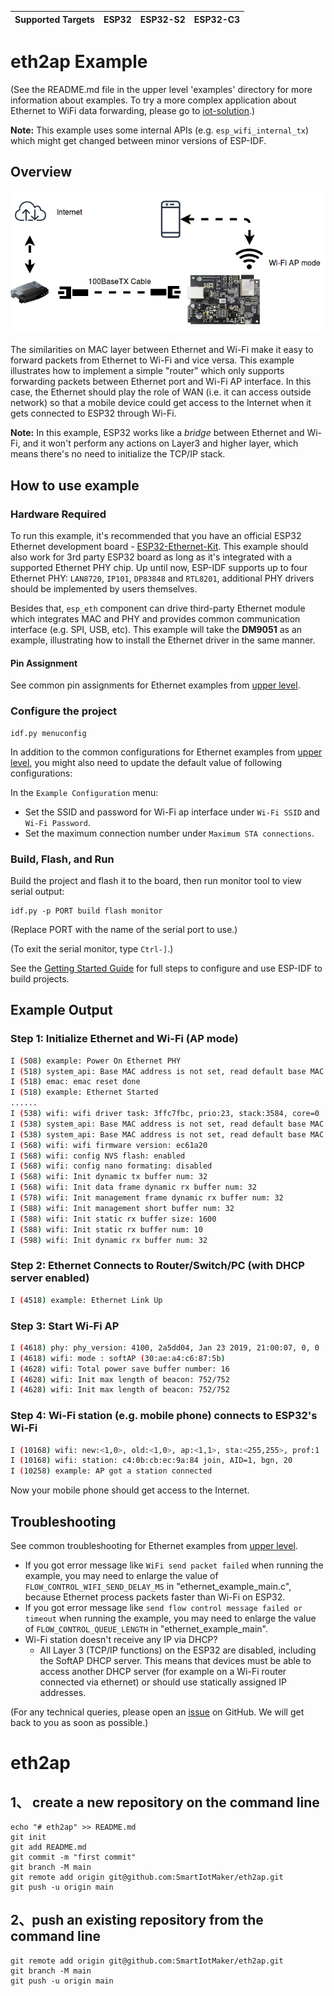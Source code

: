 | Supported Targets | ESP32 | ESP32-S2 | ESP32-C3 |
| ----------------- | ----- | -------- | -------- |

# eth2ap Example
(See the README.md file in the upper level 'examples' directory for more information about examples. To try a more complex application about Ethernet to WiFi data forwarding, please go to [iot-solution](https://github.com/espressif/esp-iot-solution/tree/release/v1.0/examples/eth2wifi).)

**Note:** This example uses some internal APIs (e.g. `esp_wifi_internal_tx`) which might get changed between minor versions of ESP-IDF.

## Overview
![eth2ap](eth2ap.png)

The similarities on MAC layer between Ethernet and Wi-Fi make it easy to forward packets from Ethernet to Wi-Fi and vice versa. This example illustrates how to implement a simple "router" which only supports forwarding packets between Ethernet port and Wi-Fi AP interface. In this case, the Ethernet should play the role of WAN (i.e. it can access outside network) so that a mobile device could get access to the Internet when it gets connected to ESP32 through Wi-Fi.

**Note:** In this example, ESP32 works like a *bridge* between Ethernet and Wi-Fi, and it won't perform any actions on Layer3 and higher layer, which means there's no need to initialize the TCP/IP stack.

## How to use example

### Hardware Required

To run this example, it's recommended that you have an official ESP32 Ethernet development board - [ESP32-Ethernet-Kit](https://docs.espressif.com/projects/esp-idf/en/latest/hw-reference/get-started-ethernet-kit.html). This example should also work for 3rd party ESP32 board as long as it's integrated with a supported Ethernet PHY chip. Up until now, ESP-IDF supports up to four Ethernet PHY: `LAN8720`, `IP101`, `DP83848` and `RTL8201`, additional PHY drivers should be implemented by users themselves.

Besides that, `esp_eth` component can drive third-party Ethernet module which integrates MAC and PHY and provides common communication interface (e.g. SPI, USB, etc). This example will take the **DM9051** as an example, illustrating how to install the Ethernet driver in the same manner.

#### Pin Assignment

See common pin assignments for Ethernet examples from [upper level](../README.md#common-pin-assignments).

### Configure the project

```
idf.py menuconfig
```

In addition to the common configurations for Ethernet examples from [upper level](../README.md#common-configurations), you might also need to update the default value of following configurations:

In the `Example Configuration` menu:
* Set the SSID and password for Wi-Fi ap interface under `Wi-Fi SSID` and `Wi-Fi Password`.
* Set the maximum connection number under `Maximum STA connections`.

### Build, Flash, and Run

Build the project and flash it to the board, then run monitor tool to view serial output:

```
idf.py -p PORT build flash monitor
```

(Replace PORT with the name of the serial port to use.)

(To exit the serial monitor, type ``Ctrl-]``.)

See the [Getting Started Guide](https://docs.espressif.com/projects/esp-idf/en/latest/get-started/index.html) for full steps to configure and use ESP-IDF to build projects.

## Example Output

### Step 1: Initialize Ethernet and Wi-Fi (AP mode)

```bash
I (508) example: Power On Ethernet PHY
I (518) system_api: Base MAC address is not set, read default base MAC address from BLK0 of EFUSE
I (518) emac: emac reset done
I (518) example: Ethernet Started
......
I (538) wifi: wifi driver task: 3ffc7fbc, prio:23, stack:3584, core=0
I (538) system_api: Base MAC address is not set, read default base MAC address from BLK0 of EFUSE
I (538) system_api: Base MAC address is not set, read default base MAC address from BLK0 of EFUSE
I (568) wifi: wifi firmware version: ec61a20
I (568) wifi: config NVS flash: enabled
I (568) wifi: config nano formating: disabled
I (568) wifi: Init dynamic tx buffer num: 32
I (568) wifi: Init data frame dynamic rx buffer num: 32
I (578) wifi: Init management frame dynamic rx buffer num: 32
I (588) wifi: Init management short buffer num: 32
I (588) wifi: Init static rx buffer size: 1600
I (588) wifi: Init static rx buffer num: 10
I (598) wifi: Init dynamic rx buffer num: 32
```

### Step 2: Ethernet Connects to Router/Switch/PC (with DHCP server enabled)

```bash
I (4518) example: Ethernet Link Up
```

### Step 3: Start Wi-Fi AP

```bash
I (4618) phy: phy_version: 4100, 2a5dd04, Jan 23 2019, 21:00:07, 0, 0
I (4618) wifi: mode : softAP (30:ae:a4:c6:87:5b)
I (4628) wifi: Total power save buffer number: 16
I (4628) wifi: Init max length of beacon: 752/752
I (4628) wifi: Init max length of beacon: 752/752
```

### Step 4: Wi-Fi station (e.g. mobile phone) connects to ESP32's Wi-Fi

```bash
I (10168) wifi: new:<1,0>, old:<1,0>, ap:<1,1>, sta:<255,255>, prof:1
I (10168) wifi: station: c4:0b:cb:ec:9a:84 join, AID=1, bgn, 20
I (10258) example: AP got a station connected
```

Now your mobile phone should get access to the Internet.

## Troubleshooting

See common troubleshooting for Ethernet examples from [upper level](../README.md#common-troubleshooting).

* If you got error message like `WiFi send packet failed` when running the example, you may need to enlarge the value of `FLOW_CONTROL_WIFI_SEND_DELAY_MS` in "ethernet_example_main.c", because Ethernet process packets faster than Wi-Fi on ESP32.
* If you got error message like `send flow control message failed or timeout` when running the example, you may need to enlarge the value of `FLOW_CONTROL_QUEUE_LENGTH` in "ethernet_example_main".
* Wi-Fi station doesn't receive any IP via DHCP?
    * All Layer 3 (TCP/IP functions) on the ESP32 are disabled, including the SoftAP DHCP server. This means that devices must be able to access another DHCP server (for example on a Wi-Fi router connected via ethernet) or should use statically assigned IP addresses.

(For any technical queries, please open an [issue](https://github.com/espressif/esp-idf/issues) on GitHub. We will get back to you as soon as possible.)



# eth2ap

## 1、 create a new repository on the command line

```
echo "# eth2ap" >> README.md
git init
git add README.md
git commit -m "first commit"
git branch -M main
git remote add origin git@github.com:SmartIotMaker/eth2ap.git
git push -u origin main
```

## 2、push an existing repository from the command line

```
git remote add origin git@github.com:SmartIotMaker/eth2ap.git
git branch -M main
git push -u origin main
```

